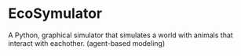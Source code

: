 # EcoSymulator

A Python, graphical simulator that simulates a world with animals that interact with eachother. (agent-based modeling)